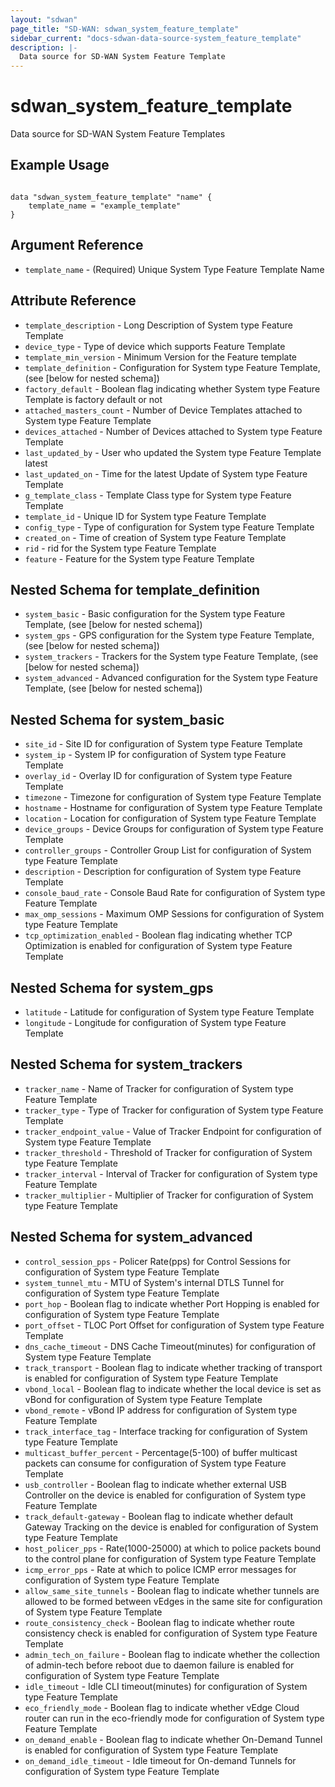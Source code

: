```yaml
---
layout: "sdwan"
page_title: "SD-WAN: sdwan_system_feature_template"
sidebar_current: "docs-sdwan-data-source-system_feature_template"
description: |-
  Data source for SD-WAN System Feature Template
---
```


# sdwan_system_feature_template #
Data source for SD-WAN System Feature Templates

## Example Usage ##

```hcl

data "sdwan_system_feature_template" "name" {
    template_name = "example_template"
}

```


## Argument Reference ##

* `template_name` - (Required) Unique  System Type Feature Template Name

## Attribute Reference ##

* `template_description` - Long Description of  System type Feature Template
* `device_type` - Type of device which supports  Feature Template
* `template_min_version` - Minimum Version for the  Feature template
* `template_definition` - Configuration for  System type Feature Template, (see [below for nested schema])
* `factory_default` - Boolean flag indicating whether  System type Feature Template is factory default or not
* `attached_masters_count` - Number of Device Templates attached to  System type Feature Template
* `devices_attached` - Number of Devices attached to  System type Feature Template
* `last_updated_by` - User who updated the  System type Feature Template latest
* `last_updated_on` - Time for the latest Update of  System type Feature Template
* `g_template_class` - Template Class type for  System type Feature Template
* `template_id` - Unique ID for  System type Feature Template
* `config_type` - Type of configuration for  System type Feature Template
* `created_on` - Time of creation of  System type Feature Template
* `rid` - rid for the  System type Feature Template
* `feature` - Feature for the  System type Feature Template

## Nested Schema for template_definition
* `system_basic` - Basic configuration for the  System type Feature Template, (see [below for nested schema])
* `system_gps` - GPS configuration for the  System type Feature Template, (see [below for nested schema])
* `system_trackers` - Trackers for the  System type Feature Template, (see [below for nested schema])
* `system_advanced` - Advanced configuration for the  System type Feature Template, (see [below for nested schema])

## Nested Schema for system_basic
* `site_id` - Site ID for configuration of System type Feature Template
* `system_ip` - System IP for configuration of  System type Feature Template
* `overlay_id` - Overlay ID for configuration of  System type Feature Template
* `timezone` - Timezone for configuration of  System type Feature Template
* `hostname` - Hostname for configuration of  System type Feature Template
* `location` - Location for configuration of  System type Feature Template
* `device_groups` - Device Groups for configuration of  System type Feature Template
* `controller_groups` - Controller Group List for configuration of  System type Feature Template
* `description` - Description for configuration of  System type Feature Template
* `console_baud_rate` - Console Baud Rate for configuration of  System type Feature Template
* `max_omp_sessions` - Maximum OMP Sessions for configuration of  System type Feature Template
* `tcp_optimization_enabled` - Boolean flag indicating whether  TCP Optimization is enabled for configuration of  System type Feature Template

## Nested Schema for system_gps
* `latitude` - Latitude for configuration of System type Feature Template
* `longitude` - Longitude for configuration of  System type Feature Template

## Nested Schema for system_trackers
* `tracker_name` - Name of Tracker for configuration of System type Feature Template
* `tracker_type` - Type of Tracker for configuration of System type Feature Template
* `tracker_endpoint_value` - Value of Tracker Endpoint for configuration of System type Feature Template
* `tracker_threshold` - Threshold of Tracker for configuration of System type Feature Template
* `tracker_interval` - Interval of Tracker for configuration of System type Feature Template
* `tracker_multiplier` - Multiplier of Tracker for configuration of System type Feature Template

## Nested Schema for system_advanced
* `control_session_pps` - Policer Rate(pps) for Control Sessions for configuration of System type Feature Template
* `system_tunnel_mtu` - MTU of System's internal DTLS Tunnel for configuration of System type Feature Template
* `port_hop` - Boolean flag to indicate whether Port Hopping is enabled for configuration of System type Feature Template
* `port_offset` - TLOC Port Offset for configuration of System type Feature Template
* `dns_cache_timeout` - DNS Cache Timeout(minutes) for configuration of System type Feature Template
* `track_transport` - Boolean flag to indicate whether tracking of transport is enabled for configuration of System type Feature Template
* `vbond_local` - Boolean flag to indicate whether the local device is set as vBond for configuration of System type Feature Template
* `vbond_remote` - vBond IP address for configuration of System type Feature Template
* `track_interface_tag` - Interface tracking for configuration of System type Feature Template
* `multicast_buffer_percent` - Percentage(5-100) of buffer multicast packets can consume for configuration of System type Feature Template
* `usb_controller` - Boolean flag to indicate whether external USB Controller on the device is enabled for configuration of System type Feature Template
* `track_default-gateway` - Boolean flag to indicate whether default Gateway Tracking on the device is enabled for configuration of System type Feature Template
* `host_policer_pps` - Rate(1000-25000) at which to police packets bound to the control plane for configuration of System type Feature Template
* `icmp_error_pps` - Rate at which to police ICMP error messages for configuration of System type Feature Template
* `allow_same_site_tunnels` - Boolean flag to indicate whether tunnels are allowed to be formed between vEdges in the same site for configuration of System type Feature Template
* `route_consistency_check` - Boolean flag to indicate whether route consistency check is enabled for configuration of System type Feature Template
* `admin_tech_on_failure` - Boolean flag to indicate whether the collection of admin-tech before reboot due to daemon failure is enabled for configuration of System type Feature Template
* `idle_timeout` - Idle CLI timeout(minutes) for configuration of System type Feature Template
* `eco_friendly_mode` - Boolean flag to indicate whether vEdge Cloud router can run in the eco-friendly mode for configuration of System type Feature Template
* `on_demand_enable` - Boolean flag to indicate whether On-Demand Tunnel is enabled for configuration of System type Feature Template
* `on_demand_idle_timeout` - Idle timeout for On-demand Tunnels for configuration of System type Feature Template

